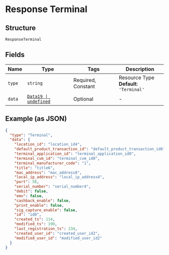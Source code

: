 
# Response Terminal

## Structure

`ResponseTerminal`

## Fields

| Name | Type | Tags | Description |
|  --- | --- | --- | --- |
| `type` | `string` | Required, Constant | Resource Type<br>**Default**: `'Terminal'` |
| `data` | [`Data19 \| undefined`](../../doc/models/data-19.md) | Optional | - |

## Example (as JSON)

```json
{
  "type": "Terminal",
  "data": {
    "location_id": "location_id4",
    "default_product_transaction_id": "default_product_transaction_id6",
    "terminal_application_id": "terminal_application_id0",
    "terminal_cvm_id": "terminal_cvm_id0",
    "terminal_manufacturer_code": "1",
    "title": "title6",
    "mac_address": "mac_address8",
    "local_ip_address": "local_ip_address4",
    "port": 58,
    "serial_number": "serial_number4",
    "debit": false,
    "emv": false,
    "cashback_enable": false,
    "print_enable": false,
    "sig_capture_enable": false,
    "id": "id0",
    "created_ts": 114,
    "modified_ts": 190,
    "last_registration_ts": 234,
    "created_user_id": "created_user_id2",
    "modified_user_id": "modified_user_id2"
  }
}
```

